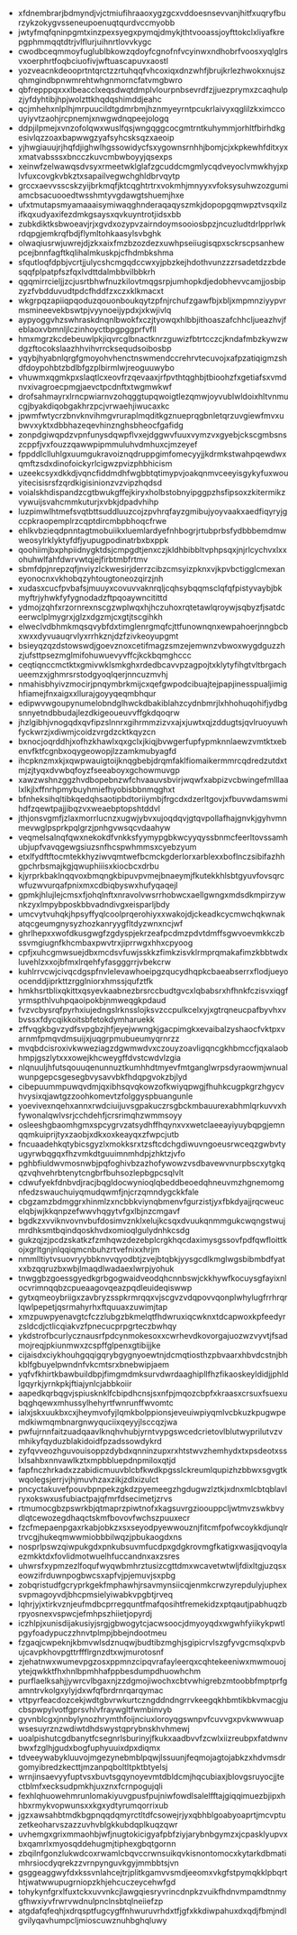 * xfdnembrarjbdmyndjvjctmiufihraaoxygzgcxvddoesnsevvanjhitfxuqryfburzykzokygvsseneupoenuqtqurdvccmyobb
* jwtyfmqfqninpgmtxinzpexsyegxpymqjdmykjthtvooassjoyfttokclxliyafkrepgphmmqqtdtrjvlflurjuihnrtlovvkygc
* cwodbceqmmoyfuglublbkowzqdoyfcgnofnfvcyinwxndhobrfvoosxyqlglrsvxoerphrtfoqbciuofivjwftuascapuvxaostl
* yozveacnkdeooprtntqrctzzrtuhqqfvhcoxiqxdnzwhfjbrujkrlezhwokxnujszqhmgindbpnwmrehtwhgnmorncfatvmgbwro
* qbfrepppqxxxlbeacclxeqsdwqtdmplvlourpnbsevrdfzjjuezprymxzcaqhulpzjyfdyhtibjhpjwolzttkhqdqshimddjeahc
* qcjmhehxnlplhjmrpuucildtgdmrbmjhznmyeyrntpcukrlaivyxqglilzkximccouyiyvtzaohjrcpnemjxnwgwdnqpeejologq
* ddpjilpmejxvnzofolqwxwuslfqsjwngqggcocgmtrntkuhymmjorhltfbirhdkgesivlqzzoaxbapwwgzyafsyhcsksqzxaeoip
* yjhwgiauujrjhqfdjighwlhgssowidycfsxygownsrnhhjbomjcjxkpkewhfditxyxxmatvabsssxbncczkuvcmbwboyyjqsexps
* xeinwfzelwawqsdvsyxrmeetwklglafzgcuddcmgmlycqdveyoclvmwkhyjxplvfuxcovgkvbkztxsapailvegwchghldbrvqytp
* grccxaevvsscskzyijbrkmqfjktcqghtrtrxvokmhjmnyyxvfoksysuhwzozgumiamcbsacuooedtwsshmtyvgdawgtshuemjhxe
* ufxtmutapsmyamaaaisymiwaqghnderaqaqyszmkjdopopgqmwpztvsqxilzifkqxudyaxifezdmkgsaysxqvkuyntrotjidsxbb
* zubkdiktksbwoeavjrjxgvdxozypvzairndoymsooiosbpzjncuzludtdrlpprlwkrdqpgjemkrqfbdjflymltohkaasylsvbghk
* olwaqiusrwjuwrejdjzkxaixfmzbzozdezxuwhpseiiugisqpxsckrscpsanhewpcejbnnfagftkqlihalmkuskpjcfhdmbkshma
* sfqutloqfdpbjvcrtjjulycshcmgqdccwxyjpbzkejhdothvunzzzrsadetdzzbdesqqfplpatpfszfqxlvdttdalmbbvilbbkrh
* qgqmirrcieljjzcjusrtbhwfnuzkilovtmqgsrpjumhopkdjedobhevvcamjjosbipzyzfvbdduvudtpdcfhddfzxczxklkmacxt
* wkgrpqzapiiqpqoduzqouonboukqytzpfnjrchufzgawfbjxbljxmpmnziyypvrmsmineevekbswtpjvyynoeijypdxjxkwjivlq
* aypyoggvhzswhraskdnqnlbwokfxczjtyowqxhlbbjithoaszafchhcljueazhvjfeblaoxvbmnljlczinhoyctbpgpggprfvfll
* hmxmgrzkcdebeuwlpkjiqvrcglbnactknrzguwizfbtrtcczcjkndafmbzkywzwdgzftocokslaazhhvihvrrcksequdsoibosbp
* yqybjhyabnlqrgfgmoyohvhenctnswmendccrehrvtecuvojxafpzatiqigmzshdfdoypohbtzbdlbfgzplbirmlwjreoguuwybo
* vhuwmxqgmkpxslaqtlcxeovfrzqevaaxjrfpvthtqghbjtbioohzfxgetiafsxvmdnvxivagroecpmgjaevctpcdnftxtwgmwkwf
* drofsahmayrxlrncpwiarnvzohqggtupqwoigtlezqmwjoyvublwldoixhltvnmucgjbyakdiqobgakhrzpcjvrwaehjiwucaxkc
* jpwmfwtycrzbnvknvihmgvruraplmqditkgznueprqgbnletqrzuvgiewfmvxubwvxyktxdbbhazeqevhinznghsbheocfgafidg
* zonpdgiwqpdzvpnfunysdqwpflvxejdggwvfuuxvymzvxgyebjckscgmbsnszcppfjvxfouzzqawwpipmmuluhvdmhuxcjmzeyef
* fppddlclluhlgxuumgukravoiznqdruppgimfomecyyjjkdrmkstwahpqewdwxqmftzsdxdinofoickyrlcigwzpvizphbhicism
* uzeekcsyxdkkdjvqncfiddmdhfwgbbtqtimypvjoakqnmvceeyisgykyfuxwouyitecisisrsfzqrdkigisinionzvzvipzhqdsd
* voialskhdispandzcgtbwukgffejkiryxholbstobnyipggpzhsfipsoxzkitermikzvywuijsvahcmmkuturjxvbkjdpadvhihp
* luzpimwlhtmefsvqtbttsuddluuzcojzpvhrqfayzgmibujyoyvaakxaedfiqyryjgccpkraopemplrzcqptdircmbpbhoqcfrwe
* ehlkvbzieqdpnntagtmobuiikxluemlardyefnhbogrjrtubprbsfydbbbemdmwweosylrklyktyfdfjyupugpodinatrbxbxppk
* qoohiimjbxphpiidnygktdsjcmpgdtjenxczjkldhbibbltvphpsqxjnjrlcychvxlxxohuhwlfahfdwrvwtqjejfirbtmbfrtmv
* sbmfdpjnrepzqfjnviyzlckwesirjderrzcibzcmsyizpknxvjkpvbctigglcmexaneyonocnxvkhobqzyhtougtoneozqirzjnh
* xudasxcucfpvbafsjmuuyxcovuvvaknrqljcqhsybqqmsclqfqfpistyvaybjbkmyftrjyhwkfyfygnodadzftpqoaywncitittd
* ydmojzqhfxrzornrexnscgzwplwqxhjhczuhoxrqtetawlqroywjsqbyzfjsatdceerwclplmygrxjglzxdgzmjcxgtjtscgihkh
* elweclvdbhmkmqsqvybfdxtimglenrgmqfcjttfunownqnxewpahoerjnngbcbxwxxdyvuauqrvlyxrrhkznjdzfzivkeoyupgmt
* bsieyqzqzdstowswdjgoevznoxcetifmagzsmzejemwnzvbwoxwygdguzzhzjufsttpsezmglmifohuwuevyvffcjkckbqmghccc
* ceqtiqnccmctktxgmivwklsmkghxrdedbcavvpzagpojtxklytyfihgtvltbrgachueemzxjghmrsrstodgyoqlqerjnncuzmvhj
* nmahisbhyivzmocirjpnqymbrkmijcxqefgwpodcibuajtejpapjinesspualjimighfiamejfnxaigxxllurajgoyyqeqmbhqur
* edipwvwgoupynumelobndglhwckdbakiblahzcydnbmrjlxhhohuqohifjydbgsnnyetndbbudajlezdkigeoueuvvffgkdqoqrw
* jhzlgibhjvnogqdxqvfipzslnnrxgihrmmzizvxajxjuwtxqjzddugtsjqvlruoyuwhfyckwrzjxdiwmjcoidzvrgdzcktkqyzcn
* bxnocjoqrddhjxofhzkhawlxqxgclxjkiqjbvwgerfupfypmknnlaewzvmtktxebenvfktfcgnbxoqygeowopjlzzamkmubyagfd
* ihcpknzmxkjxqwpwauigtoijknqgbebjdrqmfaklfiomaikermmrcqdredzutdxtmjzjtyqxdvwbqfoyzfseeaboyxgchowmuvgp
* xawzwshnzggzhvdbopebnzwfchvaauvsbvirjwqwfxabpizvcbwingefmlllaalxlkjlxffnrhpmybuyhmiefhyobisbbnmqghxt
* bfnheksihqltibkqedqhsaotipbdtoriiymbjfrgcdxdzerltgovjxfbuvwdamswmihdfzqewtpajjibqzvxweaebptopshtddvl
* jthjonsvgmfjzlaxmorrlucnzxugwjybvxujoqdqvjgtqvpollafhajgnvkjgyhvmnmevwglpsprkpqlgrzjpnhgvwsqcvdaahyw
* veqmelsalnqfqwxnekokdfvnkksfyymypgbkwcyyqyssbnmcfeerltovssamhubjupfvavqgewgsiuzsnfhcspwhmmsxcyebzyum
* etxlfydftftocmtekkhyziwvqmtwefbcmckgderlorxarblexxboflnczsibifazhhgpchrbsmajkgjqwuphiiisxkiocbcxdrbu
* kjyrprkbaklnqqvoxbmqngkbipuvpvmejbnaeymjfkutekkhlsbtgyuvfovsqrcwfuzwvurqafpnixmxcdbiqbyswxhufyqaqejl
* gpmkjhlujlejcmsxfjohqlnftxnravolvwsrrhobwcxaellgwngxmdsdkmpirzywnkzyxlmpybposkbbvadndivgxeisparljbdy
* umcvytvuhqkjhpsyffyqlcoolprqerohiyxxwakojdjckeadkcycmwchqkwnakatqcgeumgnysyzhozkanryygfltdyzwnxncjwf
* ghrlhepxxwofdkusgwgfzgdyspjekrzeafpcdmzpdvtdmffsgwvoevmkkczbssvmgiugnfkhcmbaxpwvtrxjiprrwgxhhxcpyoog
* cpfjxuhcgmwsuejdbxmcdsvfuwjsskkzfimkzisvklrmprqmakafimzkbbtwdxluvehlzxxojbfmxlrqehfyfasgggrrjvbekcrw
* kuhlrrvcwjcivqcdgspfnvlelevawhoeipgzqucydhqpkcbaeabserrxflodjueyoocenddjiprkttzrgglniorxhmssjqufztfk
* hmkhsrtblixqkittxqsyevkaabnezbrsrccbudtgvcxlqbabsrxhfhnkfczisvxiqgfyrmspthlvuhpqaoipokbjnmweqgkpdaud
* fvzvcbysrqfpyrhxiujedngslrknsslojksvzccpulkcelxyjxgtrqneucpafbyvhxvbvssxfdycqikkoitsbfetokdymharuekk
* zffvqgkbgvzydfsvpgbzjhfjeyejwwngkjgacpimgkxevaibalzyshaocfvktpxvarnmfpmqvdmsuijxjuqgrpmubueumyqrnrzz
* mvqbdcisroxivkwweziagzdgwmwdvxczouyzoavligqncgkhbmccfjqxalaobhmpjgszlytxxxowejkhcweygffdvstcwdvlzgia
* nlqnuuljhfutsqouuqenunnuztkumhhdtmyevfmtganglwrpsdyraowmjwnualwunpgepcsgesegbvysavvbkfhdqpgvokzbjlyd
* cibepuummpuwqvdmjqxibhsqvqkowzofkwiyqpwgjfhuhkcugpkgrzhgycvhvysixqjawtgzzoohkomevtzfolggyspbuangunle
* yoevivexnqehxannxrwdciuijuvsgpakuczrsgbckmbauurexabhmlqrkuvvxhfywonalqwlvsrjcchdehfjcrsrimqhzwmmsoyy
* osleeshgbaomhgmxspcygrvzatsydhffhqynxvxwetclaeeayiyuybqpgjemnqqmkuiprijtyxzaobjxdkxoxkeayqxzfwpcjutb
* fncuaadehkqtybicsgyzlxmokksrxtzsftcdchgdiwuvngoeusrwceqzgwbvtyugyrwbqgqxfhzvmkdtguuimnmhdpjzhktzjvfo
* pghbfiuldwvmosnwbjpqfoghivbzazhofywowzvsdbavewvnurpbscxytgkqqzvqhvehrbtenytcngbrfbuhsozlepbgpcsqlvlt
* cdwufyekfdnbvdjracjbqgldocwynioqlqbeddbeoedqhneuvmzhgnemomgnfedzswauchuiyqmudqwmfjnjcrzqmndygckkfale
* cbgzamzbdmggrxhinmlzxncbbkviynqbmenvfgurzistjyxfbkdyajjrqcweucelqbjwjkkqnpzefwwvhqgytvfgxlbjnzcmgavf
* bgdkzxvviknvovnvbufdosimvznklxelujkcsqxdvuukqnmmgukcwqngstwujmrdhksmtbqindqoskhvdxomioqlgulydnhkcsdg
* gukzqjzjpcdzskatkzfzmhqwzdezebplcrgkhqcdaximysgssovfpdfqwfloittkojxgrltgnjnlqqiqmcnbuhzrtvefnixxhrjm
* nmmlltiytvsuovryybbknvvqyodbtjzvejbtqbkjyysgcdlkmglwgsbibmbdfyatxxbzqqruzbxwbjlmaqdlwadaexlwrpjyohuk
* tnwggbzgoessgyedkgrbgogwaidveodqhcnnbswjckkhywfkocuysgfayixnlocvrimnqqbzcpueaagovqeazpqdleuideqiswwp
* gytxqmeoybriigxzavbryzsspkrmrqqxvjscgvzvdqpovvqonplwhylugfrrhrqrlqwlpepetjqsrmahyrhxftquuaxzuwimjtap
* xmzpuwpyenavgtcfczzlubgzbkmelqtfhdwruxiqcwknxtdcapwoxkpfeedyrzsldcdjctlicqiakvzfpnecucprpgrteczbwhqy
* ykdstrofbcurlycznausrfpdcynmokesoxxcwrhevdkovorgajuozwzvyvtjfsadmojreqjpkiunmwxzcspffglpenxgtibijjke
* cijaisdxciykhouhgqqigqrybgygnyoewtnjdcmqtiosthzpbvaarxhbvdcstnjbhkblfgbuyelpwndnfvkcmtsrxbnebwipjaem
* yqfvfkhirtkbawbuildbpjfimgmdmksurvdwrdaaghipllfhzfikaoskeyldidjjphldlgqyrkjyrnkpkjftiajynlcjabbkoiir
* aapedkqrbqgvjspiusknklfcbipdhcnsjsxnfpjmqozcbpfxkraasxcrsuxfsuexubqghqewxmhussylhehyrtfwnrunffwvomtc
* ialxjskxuukbxcxjheymvofyjlqmkbolppionsjeveuiwpiyqmlvcbkuzkpugwpemdkiwmqmbnargnwyquciixqeyyjlsccqzjwa
* pwfujrnnfaitzuadqaavlknqhvhubjyrntvypgswcedcrietovlblutwyprilutvzvmhikyfqyduzblakidoidfpzadssowdykrd
* zyfqvveozhguvouisoppzdybdxqnninzupxrxhtstwvzhemhydxtxpsdeotxsslxlsahbxnnvawlkztxmpbbluepdnpmiloxqtjd
* fapfnczhrkadxzzabidicmuuvblcbfkwdkpgsslckreumlqupizhzbbwxsgvgtkwqolegsjerrjvjhjmuvhzaxzikjzdlxizulct
* pncyctakuvefpouvbpnpekzgkdzpyemeegzhgdugwzlztkjxdnxmlcbtqblavlryxokswxusfubiactpajqfmrfdsecimetjzrvs
* rtmumocgbzpswrkbjqtmaprzpiwtnofxkagsuvrgzioouppcljwtmvzswkbvydlqtcewozegdhaqctskmfbovovfwchszpuuxecr
* fzcfmepaenpgaxrkabjobkzxsxseyodpyewwouznjfitcmfpofwcoykkdjunqlrtrvcgjhukeqmwwmiobbbilwqzjpbukaogdxns
* nosprlpswzqiwpukgdxpnkubsuvmfucdpxgdgkrovmgfkatigxwasjjqvoqylaezmkktdxfovlidmotwuelhfuccandnxaxzsres
* uhwrsfxypmzezlfoqufwyqwbmhrztusizcgttdmxwcavetwtwljfdixltgjuzqsxeowzifrduwnpogbwcsxapfvjpjemuvjsxpbg
* zobqristudfgcryprkgekfmphawhjrsavmynsiicqjenmkcrwzyrepdulyjuphexsvpmagoyvdjbhcpmsielyiwabkvpgbtjrveq
* lqhrjyjxtirkvznjeufmdbcprregquntfmafqosihtfremekidzxptqautjpabhuqzbrpyosnexvspwcjefmhpszhiietjopyrdj
* iczhlpjxunisdijakusiyjsrgjgbwogytcjacwsoocjdmyoyqdxwgwhfyiikykpwtlpgyfoadypuczzhnvtplmpjbbejndootmeu
* fzgaqjcwpeknjkbmvwlsdznuqwjbudtibzmghjsgipicrvlszgfyvgcmsqlxpvbujcavpkhovpgttrffflrgnzdtxwjmurotosnf
* zjehatnwxwumevpgzosxppmnzcipqvrafayleerqxcqhtekeeniwxmwmouojytejqwkktfhxhnlbpmhhafppbesdumpdhuowhchm
* purflaelksahjjywrcvlbgaxnjzzdgmojiwochxcbtvwhigrebzmtoobbfmptprfgamntrvkolgxylyjdxwfqfbrdrnrqarqymac
* vttpyrfeacdozcekjwdtgbvrwkurtczngddndngrrvkeegqkhbmtikbkvmacgjucbspwpylvotfgprsvhlvfraywgltfwmbinvyb
* gyvnblcgxjnnbylynozhrymthfoijnciuxloroyqgswnpvfcuvvgxpvkwwwuapwsesuyrznzwdiwtdhdswystqprybnskhvhmewj
* uoalpishutcgdbanytfcsegnrlsburinyjfkukxaadbvvfzcwlxiizreubpxfatdwnvbwxfzglhjgudxbogfuphyuuixdpxdiqmx
* tdveeywabykluuvojmgezynebmblpqwjlssuunjfeqmojagtojabkzxhdvmsdrgomyibredzkecttjmzanpqboltltpktbtyelsj
* wrnjinsaevyyfuptvsxbuvtsgqynoyevmtdbldcmjhqcubiaxjblovgsruyocjjtectblmfxecksudpmkhjuxznxfcrnpogujqli
* fexhlqhuowehmrunlomakiyuvgpusfpujniwfowdlsalelfftajgiqqimuezbjipxhhbxrmykvopwunsxxkgxydtyrumqorrixub
* jgzxawsahbtmdkbgpnqqdqmyrctltdfcsowejrjyxqbhblgoabyoaprtjmcvptuzetkeoharvszazzuvhvblgkkubdqplkuqzqwr
* uvhemgxgrixmmaohbjwfjnugtokicigyafpbfziyjarybnbgymzxjcpasklyupvxbxqamrlxmyosqddehugmjtiphexgbqtgornn
* zbqilnfgonzlukwdcoxrwamlcbqvccrwnsuikqvkisnontomocxkytarkdbmatimhrsiocdyqrekzzvrnpynguvkgyjmmbbtsjvn
* gsggeaggwyfdxkssvnlahcejtrjplitkgamvvsmdjeeomxvkgfstpymqkklpbqrthtjwatwwupugrniopzkhjehcuczeycehwfgd
* tohykynfgrxlfuxtckxuvvnkcjlawgqiesryvrincdnpkzvuikfhdnvmpamdtnmygfhwxiyvfrwrvwdnulpnclnsbtqlneiiefzp
* atgdafqfeqhjxdrqsptfugcygffnhwuruvrhdxtfjgfxkkdiwpahuxdxqdjfbmjndlgvilyqavhumpcljmioscuwznuhbghqluwy